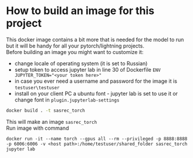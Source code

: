 # How to build an image for this project
This docker image contains a bit more that is needed for the model to run but it will be handy for all your pytorch/lightning projects.  
Before building an image you might want to customize it:  
 - change locale of operating system (it is set to Russian)
 - setup token to access jupyter lab in line 30 of Dockerfile `ENV JUPYTER_TOKEN="<your token here>"`
 - in case you ever need a username and password for the image it is `testuser\testuser`
 - install on your client PC a ubuntu font - jupyter lab is set to use it or change font in `plugin.jupyterlab-settings`

```sh
docker build . -t sasrec_torch
```
This will make an image `sasrec_torch`  
Run image with command 
```
docker run -it --name torch --gpus all --rm --privileged -p 8888:8888 -p 6006:6006 -v <host path>:/home/testuser/shared_folder sasrec_torch jupyter lab
```
